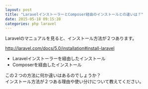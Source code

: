 ```yaml
---
layout: post
title: "LaravelインストーラーとComposer経由のインストールとの違いは？"
date: 2015-05-18 09:15:28
categories: php laravel
---
```

<p>Laravelのマニュアルを見ると、インストール方法が２つあります。</p>

<p><a href="http://laravel.com/docs/5.0/installation#install-laravel">http://laravel.com/docs/5.0/installation#install-laravel</a></p>

<ul>
<li>Laravelインストーラーを経由したインストール</li>
<li>Composerを経由したインストール</li>
</ul>

<p>この２つの方法に何か違いはあるのでしょうか？<br>
インストール方法が２つある理由や使い分けについて教えてください。</p>
